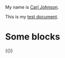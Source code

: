 My name is <a href="mailto:cjohnson@spotlightpa.org">Carl Johnson</a>.

This is my <a href="https://docs.google.com/document/d/103kCeBG2OQS_ZHkHUyKpT9Z_ajs4tuQ-WtCvlj79Vqs/edit">test document</a>.

# Some blocks

<script src="http://example.com/"></script>

{{<picture src="cas/9kr9-56c7-tnss-rspy.jpeg" description="Blah blah blah." caption="Here is a caption" credit="CarlCo">}}
